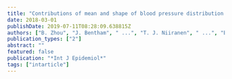 ```yaml
---
title: "Contributions of mean and shape of blood pressure distribution to worldwide trends and variations in raised blood pressure: a pooled analysis of 1018 population-based measurement studies with 88.6 million participants (ePub Ahead of Print)"
date: 2018-03-01
publishDate: 2019-07-11T08:28:09.638815Z
authors: ["B. Zhou", "J. Bentham", " ...", "T. J. Niiranen", " ...", "E. Zimmermann", "J. Z. Cisneros"]
publication_types: ["2"]
abstract: ""
featured: false
publication: "*Int J Epidemiol*"
tags: ["intarticle"]
---
```


